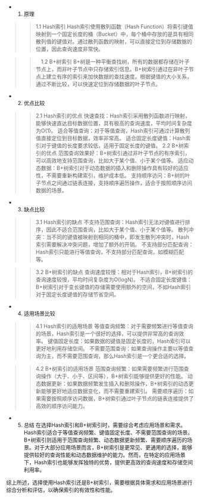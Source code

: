 - 1. 原理

>> 1.1 Hash索引
Hash索引使用散列函数（Hash Function）将索引键值映射到一个固定长度的桶（Bucket）中，每个桶中存放的是具有相同散列值的键值对。通过散列函数的映射，可以直接定位到存储数据的位置，因此查询速度非常快。

>>　1.2 B+树索引
B+树是一种平衡查找树，所有的数据都存储在叶子节点上，而非叶子节点中只存储索引信息。B+树索引通过在非叶子节点上建立有序的索引来加快数据的查找速度。根据键值的大小关系，通过不断比较，可以快速定位到存储数据的叶子节点。

- 2. 优点比较

>> 2.1 Hash索引的优点
快速查找：Hash索引采用散列函数进行映射，能够快速直达目标数据位置，具有极高的查询速度，平均时间复杂度为O(1)。
适合等值查询：对于等值查询，Hash索引可通过计算散列值直接定位到目标数据，效率非常高。
适合固定长度键值：Hash索引对于键值的长度要求较低，适用于固定长度的键值。
>> 2.2 B+树索引的优点
范围查询效果好：B+树索引通过非叶子节点的有序索引，可以高效地支持范围查询，比如大于某个值、小于某个值等。
适应动态数据：B+树索引对于动态数据的插入和删除操作具有较好的适应性，不需要重新构建索引，维护成本低。
支持顺序访问：B+树的叶子节点之间通过链表连接，支持顺序遍历操作，适合于按照顺序访问数据的场景。

- 3. 缺点比较

>> 3.1 Hash索引的缺点
不支持范围查询：Hash索引无法对键值进行排序，因此不适合范围查询，比如大于某个值、小于某个值等。
散列冲突：当不同的键值被映射到相同的桶中，即发生散列冲突时，Hash索引需要解决冲突问题，增加了额外的开销。
不支持部分匹配查询：Hash索引只能进行等值查询，不支持部分匹配查询，如模糊匹配等。

>> 3.2 B+树索引的缺点
查询速度较慢：相对于Hash索引，B+树索引的查询速度较慢，平均时间复杂度为O(logN)。
不适合固定长度键值：B+树索引对于变长键值的存储需要使用额外的空间，不如Hash索引对于固定长度键值的存储节省空间。

- 4. 适用场景比较

>> 4.1 Hash索引的适用场景
等值查询频繁：对于需要频繁进行等值查询的场景，Hash索引是一个很好的选择，可以提供非常高的查询效率。
键值固定长度：如果数据的键值是固定长度的，Hash索引可以更好地利用存储空间。
不需要范围查询：如果查询操作主要以等值查询为主，而不需要范围查询，那么Hash索引是一个更合适的选择。

>> 4.2 B+树索引的适用场景
范围查询频繁：如果需要频繁进行范围查询操作（大于、小于、区间等），B+树索引能够提供更好的性能。
动态数据更新：如果数据频繁发生插入和删除操作，B+树索引的动态更新能够更好地适应数据变化，而不需要重建索引。
需要顺序遍历：如果需要按照顺序访问数据，B+树索引通过叶子节点的链表连接提供了高效的顺序访问能力。

- 5. 总结
在选择Hash索引和B+树索引时，需要综合考虑应用场景和需求。Hash索引适合于等值查询频繁、键值固定长度、不需要范围查询的场景。B+树索引则适用于范围查询频繁、动态数据更新频繁、需要顺序遍历的场景。对于大部分应用场景而言，B+树索引是更常见、更通用的选择，能够提供较好的查询性能和动态数据维护的能力。然而，在特定的应用场景下，Hash索引也能够发挥独特的优势，提供更高效的查询速度和存储空间利用率。

综上所述，选择使用Hash索引还是B+树索引，需要根据具体需求和应用场景进行综合分析和评估，以确保索引的有效性和性能。
